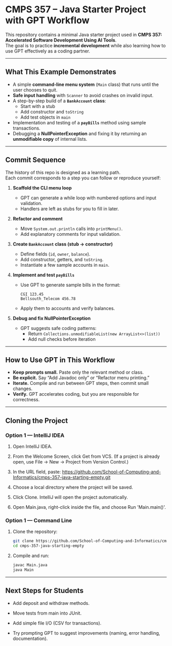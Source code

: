 # CMPS 357 – Java Starter Project with GPT Workflow

This repository contains a minimal Java starter project used in **CMPS 357: Accelerated Software Development Using AI Tools**.  
The goal is to practice **incremental development** while also learning how to use GPT effectively as a coding partner.

---

## What This Example Demonstrates

- A simple **command-line menu system** (`Main` class) that runs until the user chooses to quit.
- **Safe input handling** with `Scanner` to avoid crashes on invalid input.
- A step-by-step build of a **`BankAccount` class**:
    - Start with a stub
    - Add constructor and `toString`
    - Add test objects in `main`
- Implementation and testing of a **`payBills`** method using sample transactions.
- Debugging a **NullPointerException** and fixing it by returning an **unmodifiable copy** of internal lists.

---

## Commit Sequence

The history of this repo is designed as a learning path.  
Each commit corresponds to a step you can follow or reproduce yourself:

1. **Scaffold the CLI menu loop**
    - GPT can generate a while loop with numbered options and input validation.
    - Handlers are left as stubs for you to fill in later.

2. **Refactor and comment**
    - Move `System.out.println` calls into `printMenu()`.
    - Add explanatory comments for input validation.

3. **Create `BankAccount` class (stub → constructor)**
    - Define fields (`id`, `owner`, `balance`).
    - Add constructor, getters, and `toString`.
    - Instantiate a few sample accounts in `main`.

4. **Implement and test `payBills`**
    - Use GPT to generate sample bills in the format:
      ```
      CGI 123.45
      Bellsouth_Telecom 456.78
      ```
    - Apply them to accounts and verify balances.

5. **Debug and fix NullPointerException**
    - GPT suggests safe coding patterns:
        - Return `Collections.unmodifiableList(new ArrayList<>(list))`
        - Add null checks before iteration

---

## How to Use GPT in This Workflow

- **Keep prompts small.** Paste only the relevant method or class.
- **Be explicit.** Say “Add Javadoc only” or “Refactor menu printing.”
- **Iterate.** Compile and run between GPT steps, then commit small changes.
- **Verify.** GPT accelerates coding, but you are responsible for correctness.

---

## Cloning the Project
### Option 1 — IntelliJ IDEA

1. Open IntelliJ IDEA.

1. From the Welcome Screen, click Get from VCS.
(If a project is already open, use File → New → Project from Version Control.)

1. In the URL field, paste:
https://github.com/School-of-Computing-and-Informatics/cmps-357-java-starting-empty.git

1. Choose a local directory where the project will be saved.

1. Click Clone. IntelliJ will open the project automatically.

6. Open Main.java, right-click inside the file, and choose Run 'Main.main()'.

### Option 1 — Command Line
1. Clone the repository:
   ```bash
   git clone https://github.com/School-of-Computing-and-Informatics/cmps-357-java-starting-empty.git
   cd cmps-357-java-starting-empty
   ```
1. Compile and run:
   ```bash 
   javac Main.java
   java Main
   ```
---
## Next Steps for Students

- Add deposit and withdraw methods.

- Move tests from main into JUnit.

- Add simple file I/O (CSV for transactions).

- Try prompting GPT to suggest improvements (naming, error handling, documentation).
